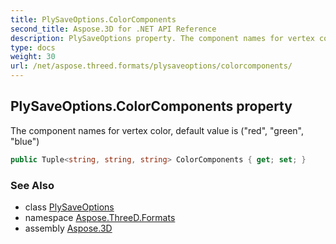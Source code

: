 ```yaml
---
title: PlySaveOptions.ColorComponents
second_title: Aspose.3D for .NET API Reference
description: PlySaveOptions property. The component names for vertex color default value is red green blue
type: docs
weight: 30
url: /net/aspose.threed.formats/plysaveoptions/colorcomponents/
---
```

## PlySaveOptions.ColorComponents property

The component names for vertex color, default value is ("red", "green", "blue")

```csharp
public Tuple<string, string, string> ColorComponents { get; set; }
```

### See Also

* class [PlySaveOptions](../)
* namespace [Aspose.ThreeD.Formats](../../plysaveoptions/)
* assembly [Aspose.3D](../../../)


